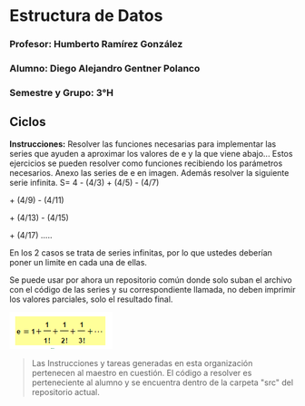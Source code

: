 # Estructura de Datos



### Profesor: Humberto Ramírez González

### Alumno: Diego Alejandro Gentner Polanco

### Semestre y Grupo: 3°H



## Ciclos

**Instrucciones:** Resolver las funciones necesarias para implementar las series que ayuden a aproximar los valores de e y la que viene abajo...
Estos ejercicios se pueden resolver como funciones recibiendo los parámetros necesarios.
Anexo las series de e en imagen.
Además resolver la siguiente serie infinita.
S= 4 - (4/3)
\+ (4/5) - (4/7)


\+ (4/9) - (4/11)


\+ (4/13) - (4/15)


\+ (4/17) .....


En los 2 casos se trata de series infinitas, por lo que ustedes deberían poner un limite en cada una de ellas.

Se puede usar por ahora un repositorio común donde solo suban el archivo con el código de las series y su correspondiente llamada, no deben imprimir los valores parciales, solo el resultado final.

![imagen adjuntada por el profesor](https://raw.githubusercontent.com/Diego-Gentner-Estructura-de-Datos-2021/03-Ciclos/master/img/e.PNG)



> Las Instrucciones y tareas generadas en esta organización pertenecen al maestro en cuestión. El código a resolver es perteneciente al alumno y se encuentra dentro de la carpeta "src" del repositorio actual.